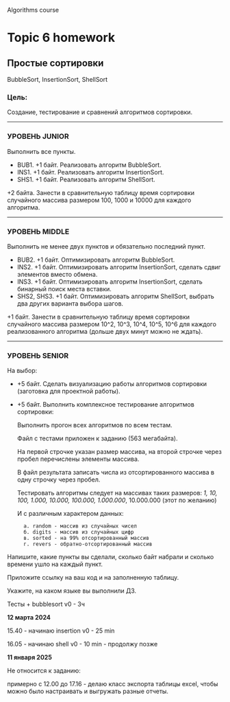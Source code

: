 Algorithms course
# Topic 6 homework

## Простые сортировки

BubbleSort, InsertionSort, ShellSort

### Цель:

Создание, тестирование и сравнений алгоритмов сортировки.


_____

### УРОВЕНЬ JUNIOR

Выполнить все пункты.

- BUB1. +1 байт. Реализовать алгоритм BubbleSort.
- INS1. +1 байт. Реализовать алгоритм InsertionSort.
- SHS1. +1 байт. Реализовать алгоритм ShellSort.

+2 байта. Занести в сравнительную таблицу время сортировки случайного массива размером 100, 1000 и 10000 для каждого алгоритма.

_____

### УРОВЕНЬ MIDDLE

Выполнить не менее двух пунктов и обязательно последний пункт.

- BUB2. +1 байт. Оптимизировать алгоритм BubbleSort.
- INS2. +1 байт. Оптимизировать алгоритм InsertionSort, сделать сдвиг элементов вместо обмена.
- INS3. +1 байт. Оптимизировать алгоритм InsertionSort, сделать бинарный поиск места вставки.
- SHS2, SHS3. +1 байт. Оптимизировать алгоритм ShellSort, выбрать два других варианта выбора шагов.

+1 байт. Занести в сравнительную таблицу время сортировки случайного массива размером 10^2, 10^3, 10^4, 10^5, 10^6 для каждого реализованного алгоритма (дольше двух минут можно не ждать).

_____

### УРОВЕНЬ SENIOR

На выбор:

- +5 байт. Сделать визуализацию работы алгоритмов сортировки (заготовка для проектной работы).
- +5 байт. Выполнить комплексное тестирование алгоритмов сортировки:
    
    Выполнить прогон всех алгоритмов по всем тестам.

    Файл с тестами приложен к заданию (563 мегабайта).

    На первой строчке указан размер массива, на второй строчке через пробел перечислены элементы массива.

    В файл результата записать числа из отсортированного массива в одну строчку через пробел.

    Тестировать алгоритмы следует на массивах таких размеров:
        *1, 10, 100, 1.000, 10.000, 100.000, 1.000.000*, 10.000.000 (этот по желанию)

    И с различным характером данных:

        a. random - массив из случайных чисел
        б. digits - массив из случайных цифр
        в. sorted - на 99% отсортированный массив
        г. revers - обратно-отсортированный массив

Напишите, какие пункты вы сделали, сколько байт набрали и сколько времени ушло на каждый пункт.

Приложите ссылку на ваш код и на заполненную таблицу.

Укажите, на каком языке вы выполнили ДЗ.


Тесты + bubblesort v0 - 3ч

**12 марта 2024**

15.40 - начинаю insertion v0 - 25 min

16.05 - начинаю shell v0  - 10 min - продолжу позже

**11 января 2025**

Не относится к заданию:

примерно c 12.00 до 17.16 - делаю класс экспорта таблицы excel, чтобы можно было настраивать и выгружать разные отчеты.

